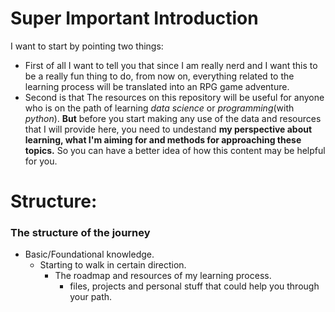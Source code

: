 # Super Important Introduction
I want to start by pointing two things:
* First of all I want to tell you that since I am really nerd and I want this to be a really fun thing to do, from now on, everything related to the learning process will be translated into an RPG game adventure.
* Second is that The resources on this repository will be useful for anyone who is on the path of learning *data science* or *programming*(with *python*). **But** before you start making any use of the data and resources that I will provide here, you need to undestand **my perspective about learning, what I'm aiming for and methods for approaching these topics.** So you can have a better idea of how this content may be helpful for you.
# Structure:
### The structure of the journey
* Basic/Foundational knowledge.
  * Starting to walk in certain direction.
    * The roadmap and resources of my learning process.
      * files, projects and personal stuff that could help you through your path. 
